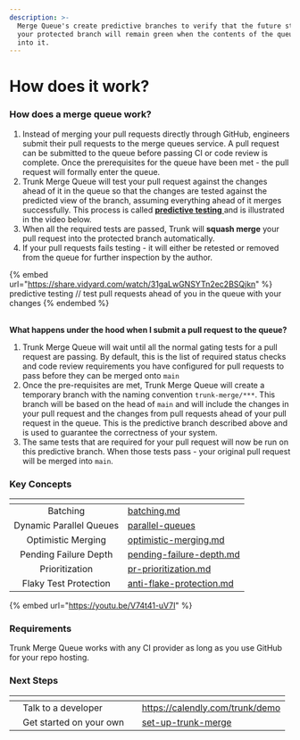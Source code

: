 ```yaml
---
description: >-
  Merge Queue's create predictive branches to verify that the future state of
  your protected branch will remain green when the contents of the queue merge
  into it.
---
```


# How does it work?

### **How does a merge queue work?**

1. Instead of merging your pull requests directly through GitHub, engineers submit their pull requests to the merge queues service. A pull request can be submitted to the queue before passing CI or code review is complete. Once the prerequisites for the queue have been met - the pull request will formally enter the queue.
2. Trunk Merge Queue will test your pull request against the changes ahead of it in the queue so that the changes are tested against the predicted view of the branch, assuming everything ahead of it merges successfully. This process is called [**predictive testing** ](predictive-testing.md)and is illustrated in the video below.
3. When all the required tests are passed, Trunk will **squash merge** your pull request into the protected branch automatically.
4. If your pull requests fails testing - it will either be retested or removed from the queue for further inspection by the author.

{% embed url="https://share.vidyard.com/watch/31gaLwGNSYTn2ec2BSQjkn" %}
predictive testing // test pull requests ahead of you in the queue with your changes
{% endembed %}

\
**What happens under the hood when I submit a pull request to the queue?**

1. Trunk Merge Queue will wait until all the normal gating tests for a pull request are passing. By default, this is the list of required status checks and code review requirements you have configured for pull requests to pass before they can be merged onto `main`
2. Once the pre-requisites are met, Trunk Merge Queue will create a temporary branch with the naming convention `trunk-merge/***`. This branch will be based on the head of `main` and will include the changes in your pull request and the changes from pull requests ahead of your pull request in the queue. This is the predictive branch described above and is used to guarantee the correctness of your system.
3. The same tests that are required for your pull request will now be run on this predictive branch. When those tests pass - your original pull request will be merged into `main`.

### Key Concepts

<table data-view="cards"><thead><tr><th align="center"></th><th data-hidden data-card-target data-type="content-ref"></th></tr></thead><tbody><tr><td align="center">Batching</td><td><a href="batching.md">batching.md</a></td></tr><tr><td align="center">Dynamic Parallel Queues</td><td><a href="parallel-queues/">parallel-queues</a></td></tr><tr><td align="center">Optimistic Merging</td><td><a href="optimistic-merging.md">optimistic-merging.md</a></td></tr><tr><td align="center">Pending Failure Depth</td><td><a href="pending-failure-depth.md">pending-failure-depth.md</a></td></tr><tr><td align="center">Prioritization</td><td><a href="pr-prioritization.md">pr-prioritization.md</a></td></tr><tr><td align="center">Flaky Test Protection</td><td><a href="anti-flake-protection.md">anti-flake-protection.md</a></td></tr></tbody></table>

{% embed url="https://youtu.be/V74t41-uV7I" %}



### **Requirements**

Trunk Merge Queue works with any CI provider as long as you use GitHub for your repo hosting.

### **Next Steps**

<table data-view="cards"><thead><tr><th></th><th></th><th></th><th data-hidden data-card-target data-type="content-ref"></th></tr></thead><tbody><tr><td></td><td>Talk to a developer</td><td></td><td><a href="https://calendly.com/trunk/demo">https://calendly.com/trunk/demo</a></td></tr><tr><td></td><td>Get started on your own</td><td></td><td><a href="set-up-trunk-merge/">set-up-trunk-merge</a></td></tr></tbody></table>
